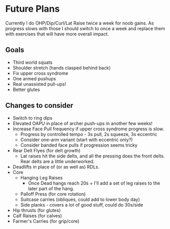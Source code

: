 # Future Plans

Currently I do OHP/Dip/Curl/Lat Raise twice a week for noob gains. As
progress slows with those I should switch to once a week and replace them
with exercises that will have more overall impact.

## Goals

- Third world squats
- Shoulder stretch (hands clasped behind back)
- Fix upper cross syndrome
- One armed pushups
- Real unassisted pull-ups!
- Better glutes

## Changes to consider

- Switch to ring dips
- Elevated OAPU in place of archer push-ups in another few weeks!
- Increase Face Pull frequency if upper cross syndrome progress is slow.
    - Progress by controlled tempo - 3s pull, 2s squeeze, 3s eccentric
    - Consider one-arm variant (start with eccentric only?)
    - Consider banded face pulls if progression seems tricky
- Rear Delt Flyes (for delt growth)
    - Lat raises hit the side delts, and all the pressing does the front delts. Rear delts are a little underworked.
- Deadlifts in place of (or as well as) RDLs.
- Core
    - Hanging Leg Raises
        - Once Dead hangs reach 20s + I'll add a set of leg raises to the later part of the hang.
    - Palloff Press (for core rotation)
    - Suitcase carries (obliques, could add to lower body day)
    - Side planks - covers a lot of good stuff, could do 30s/side
- Hip thrusts (for glutes)
- Calf Raises (for calves)
- Farmer's Carries (for grip/core)
